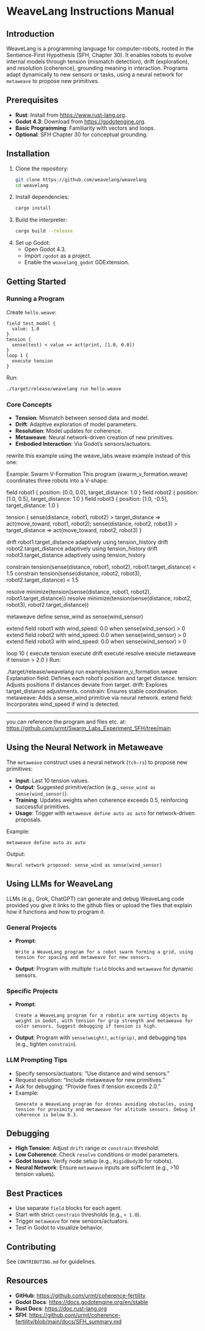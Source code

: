 # WeaveLang Instructions Manual

## Introduction
WeaveLang is a programming language for computer-robots, rooted in the Sentience-First Hypothesis (SFH, Chapter 30). It enables robots to evolve internal models through tension (mismatch detection), drift (exploration), and resolution (coherence), grounding meaning in interaction. Programs adapt dynamically to new sensors or tasks, using a neural network for `metaweave` to propose new primitives.

## Prerequisites
- **Rust**: Install from https://www.rust-lang.org.  
- **Godot 4.3**: Download from https://godotengine.org.  
- **Basic Programming**: Familiarity with vectors and loops.  
- **Optional**: SFH Chapter 30 for conceptual grounding.

## Installation
1. Clone the repository:  
   ```bash
   git clone https://github.com/weavelang/weavelang
   cd weavelang
   ```
2. Install dependencies:  
   ```bash
   cargo install
   ```
3. Build the interpreter:  
   ```bash
   cargo build --release
   ```
4. Set up Godot:  
   - Open Godot 4.3.  
   - Import `/godot` as a project.  
   - Enable the `weavelang_godot` GDExtension.

## Getting Started
### Running a Program
Create `hello.weave`:
```weavelang
field test_model {
  value: 1.0
}
tension {
  sense(test) < value => act(print, [1.0, 0.0])
}
loop 1 {
  execute tension
}
```
Run:
```bash
./target/release/weavelang run hello.weave
```

### Core Concepts
- **Tension**: Mismatch between sensed data and model.  
- **Drift**: Adaptive exploration of model parameters.  
- **Resolution**: Model updates for coherence.  
- **Metaweave**: Neural network-driven creation of new primitives.  
- **Embodied Interaction**: Via Godot’s sensors/actuators.

rewrite this example using the weave_labs.weave example instead of this one:

Example: Swarm V-Formation
This program (swarm_v_formation.weave) coordinates three robots into a V-shape:

field robot1 {
  position: [0.0, 0.0],
  target_distance: 1.0
}
field robot2 {
  position: [1.0, 0.5],
  target_distance: 1.0
}
field robot3 {
  position: [1.0, -0.5],
  target_distance: 1.0
}

tension {
  sense(distance, robot1, robot2) > target_distance => act(move_toward, robot1, robot2);
  sense(distance, robot2, robot3) > target_distance => act(move_toward, robot2, robot3)
}

drift robot1.target_distance adaptively using tension_history
drift robot2.target_distance adaptively using tension_history
drift robot3.target_distance adaptively using tension_history

constrain tension(sense(distance, robot1, robot2), robot1.target_distance) < 1.5
constrain tension(sense(distance, robot2, robot3), robot2.target_distance) < 1.5

resolve minimize(tension(sense(distance, robot1, robot2), robot1.target_distance))
resolve minimize(tension(sense(distance, robot2, robot3), robot2.target_distance))

metaweave define sense_wind as sense(wind_sensor)

extend field robot1 with wind_speed: 0.0 when sense(wind_sensor) > 0
extend field robot2 with wind_speed: 0.0 when sense(wind_sensor) > 0
extend field robot3 with wind_speed: 0.0 when sense(wind_sensor) > 0

loop 10 {
  execute tension
  execute drift
  execute resolve
  execute metaweave if tension > 2.0
}
Run:

./target/release/weavelang run examples/swarm_v_formation.weave
Explanation
field: Defines each robot’s position and target distance.
tension: Adjusts positions if distances deviate from target.
drift: Explores target_distance adjustments.
constrain: Ensures stable coordination.
metaweave: Adds a sense_wind primitive via neural network.
extend field: Incorporates wind_speed if wind is detected.

---------------
you can reference the program and files etc. at:
https://github.com/urmt/Swarm_Labs_Experiment_SFH/tree/main
## Using the Neural Network in Metaweave
The `metaweave` construct uses a neural network (`tch-rs`) to propose new primitives:
- **Input**: Last 10 tension values.  
- **Output**: Suggested primitive/action (e.g., `sense_wind as sense(wind_sensor)`).  
- **Training**: Updates weights when coherence exceeds 0.5, reinforcing successful primitives.  
- **Usage**: Trigger with `metaweave define auto as auto` for network-driven proposals.

Example:
```weavelang
metaweave define auto as auto
```
Output:
```
Neural network proposed: sense_wind as sense(wind_sensor)
```

## Using LLMs for WeaveLang
LLMs (e.g., Grok, ChatGPT) can generate and debug WeaveLang code provided you give it links to the github files or upload the files that explain how it functions and how to program it.

### General Projects
- **Prompt**:  
  ```
  Write a WeaveLang program for a robot swarm forming a grid, using tension for spacing and metaweave for new sensors.
  ```
- **Output**: Program with multiple `field` blocks and `metaweave` for dynamic sensors.

### Specific Projects
- **Prompt**:  
  ```
  Create a WeaveLang program for a robotic arm sorting objects by weight in Godot, with tension for grip strength and metaweave for color sensors. Suggest debugging if tension is high.
  ```
- **Output**: Program with `sense(weight)`, `act(grip)`, and debugging tips (e.g., tighten `constrain`).

### LLM Prompting Tips
- Specify sensors/actuators: “Use distance and wind sensors.”  
- Request evolution: “Include metaweave for new primitives.”  
- Ask for debugging: “Provide fixes if tension exceeds 2.0.”  
- Example:  
  ```
  Generate a WeaveLang program for drones avoiding obstacles, using tension for proximity and metaweave for altitude sensors. Debug if coherence is below 0.3.
  ```

## Debugging
- **High Tension**: Adjust `drift` range or `constrain` threshold.  
- **Low Coherence**: Check `resolve` conditions or model parameters.  
- **Godot Issues**: Verify node setup (e.g., `RigidBody3D` for robots).  
- **Neural Network**: Ensure `metaweave` inputs are sufficient (e.g., >10 tension values).

## Best Practices
- Use separate `field` blocks for each agent.  
- Start with strict `constrain` thresholds (e.g., `< 1.0`).  
- Trigger `metaweave` for new sensors/actuators.  
- Test in Godot to visualize behavior.

## Contributing
See `CONTRIBUTING.md` for guidelines.

## Resources
- **GitHub**: https://github.com/urmt/coherence-fertility  
- **Godot Docs**: https://docs.godotengine.org/en/stable  
- **Rust Docs**: https://doc.rust-lang.org  
- **SFH**: https://github.com/urmt/coherence-fertility/blob/main/docs/SFH_summary.md
